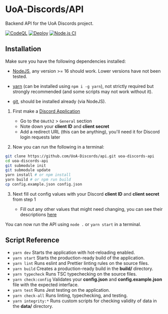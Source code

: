 # UoA-Discords/API

Backend API for the UoA Discords project.

[![CodeQL](https://github.com/UoA-Discords/api/actions/workflows/codeql-analysis.yml/badge.svg)](https://github.com/UoA-Discords/api/actions/workflows/codeql-analysis.yml)
[![Deploy](https://github.com/UoA-Discords/api/actions/workflows/deploy.yml/badge.svg)](https://github.com/UoA-Discords/api/actions/workflows/deploy.yml)
[![Node.js CI](https://github.com/UoA-Discords/api/actions/workflows/node.js.yml/badge.svg)](https://github.com/UoA-Discords/api/actions/workflows/node.js.yml)

## Installation

Make sure you have the following dependencies installed:

-   [NodeJS](https://nodejs.org/), any version >= 16 should work. Lower versions have not been tested.

-   [yarn](https://yarnpkg.com/) (can be installed using `npm i -g yarn`), not strictly required but strongly recommended (and some scripts may not work without it).

-   [git](https://git-scm.com/), should be installed already (via NodeJS).

1. First make a [Discord Application](https://discord.com/developers/applications)

    - Go to the `OAuth2` > `General` section
    - Note down your **client ID** and **client secret**
    - Add a redirect URL (this can be anything), you'll need it for Discord login requests later

2. Now you can run the following in a terminal:

```sh
git clone https://github.com/UoA-Discords/api.git uoa-discords-api
cd uoa-discords-api
git submodule init
git submodule update
yarn install # or npm install
yarn build # or npm run build
cp config.example.json config.json
```

3. Next fill out config values with your Discord **client ID** and **client secret** from step 1

    - Fill out any other values that might need changing, you can see their descriptions [here](./src/global/Config.ts)

You can now run the API using `node .` or `yarn start` in a terminal.

## Script Reference

-   `yarn dev` Starts the application with hot-reloading enabled.
-   `yarn start` Starts the production-ready build of the application.
-   `yarn lint` Runs eslint and Prettier linting rules on the source files.
-   `yarn build` Creates a production-ready build in the **build/** directory.
-   `yarn typecheck` Runs TSC typechecking on the source files.
-   `yarn check:config` Validates your **config.json** and **config.example.json** file with the expected interface.
-   `yarn test` Runs Jest testing on the application.
-   `yarn check-all` Runs linting, typechecking, and testing.
-   `yarn integrity:*` Runs custom scripts for checking validity of data in the **data/** directory.
